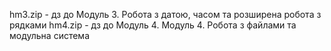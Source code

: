 ﻿hm3.zip - дз до Модуль 3. Робота з датою, часом та розширена робота з рядками
hm4.zip - дз до Модуль 4. Модуль 4. Робота з файлами та модульна система
